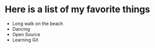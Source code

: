 # Here is a list of my favorite things
- Long walk on the beach
- Dancing
- Open Source
- Learning Git
